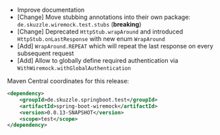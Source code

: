 * Improve documentation
* [Change] Move stubbing annotations into their own package: `de.skuzzle.wiremock.test.stubs` (**breaking**)
* [Change] Deprecated `HttpStub.wrapAround` and introduced `HttpStub.onLastResponse` with new enum `WrapAround`
* [Add] `WrapAround.REPEAT` which will repeat the last response on every subsequent request
* [Add] Allow to globally define required authentication via `WithWiremock.withGlobalAuthentication`

Maven Central coordinates for this release:

```xml
<dependency>
    <groupId>de.skuzzle.springboot.test</groupId>
    <artifactId>spring-boot-wiremock</artifactId>
    <version>0.0.13-SNAPSHOT</version>
    <scope>test</scope>
</dependency>
```